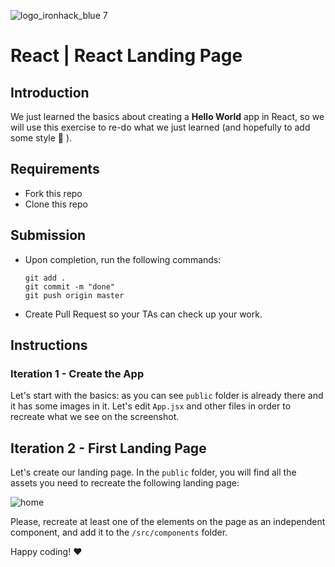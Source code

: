 ![logo_ironhack_blue 7](https://user-images.githubusercontent.com/23629340/40541063-a07a0a8a-601a-11e8-91b5-2f13e4e6b441.png)

# React | React Landing Page

## Introduction

We just learned the basics about creating a **Hello World** app in React, so we will use this exercise to re-do what we just learned (and hopefully to add some style :blossom: ).

## Requirements

- Fork this repo
- Clone this repo

## Submission

- Upon completion, run the following commands:

  ```
  git add .
  git commit -m "done"
  git push origin master
  ```

- Create Pull Request so your TAs can check up your work.

## Instructions

### Iteration 1 - Create the App

Let's start with the basics: as you can see `public` folder is already there and it has some images in it. Let's edit `App.jsx` and other files in order to recreate what we see on the screenshot.

## Iteration 2 - First Landing Page

Let's create our landing page. In the `public` folder, you will find all the assets you need to recreate the following landing page:

![home](https://camo.githubusercontent.com/f8660bc79f7dec7f404e0ab984c37152f8305c5a4cd42f397f870532d7d2e2d6/68747470733a2f2f73332d65752d776573742d312e616d617a6f6e6177732e636f6d2f69682d6d6174657269616c732f75706c6f6164732f75706c6f61645f32633563323465653035616135666136386137366565653536346164343465652e706e67)

Please, recreate at least one of the elements on the page as an independent component, and add it to the `/src/components` folder.

Happy coding! :heart:
